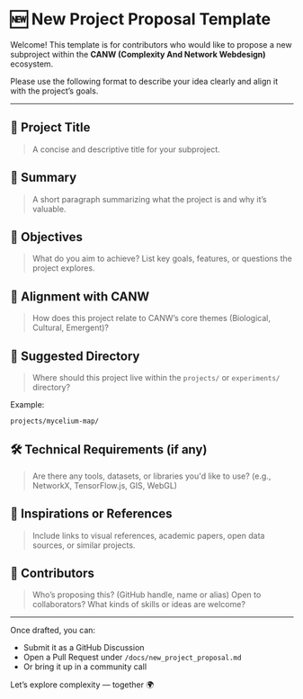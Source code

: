 # 🆕 New Project Proposal Template

Welcome! This template is for contributors who would like to propose a new subproject within the **CANW (Complexity And Network Webdesign)** ecosystem.

Please use the following format to describe your idea clearly and align it with the project’s goals.

---

## 📌 Project Title

> A concise and descriptive title for your subproject.

## 🌱 Summary

> A short paragraph summarizing what the project is and why it’s valuable.

## 🎯 Objectives

> What do you aim to achieve? List key goals, features, or questions the project explores.

## 🧩 Alignment with CANW

> How does this project relate to CANW’s core themes (Biological, Cultural, Emergent)?

## 📂 Suggested Directory

> Where should this project live within the `projects/` or `experiments/` directory?

Example:

```plaintext
projects/mycelium-map/
```

## 🛠️ Technical Requirements (if any)

> Are there any tools, datasets, or libraries you'd like to use? (e.g., NetworkX, TensorFlow.js, GIS, WebGL)

## 🔗 Inspirations or References

> Include links to visual references, academic papers, open data sources, or similar projects.

## 🤝 Contributors

> Who’s proposing this? (GitHub handle, name or alias)
> Open to collaborators? What kinds of skills or ideas are welcome?

---

Once drafted, you can:

- Submit it as a GitHub Discussion
- Open a Pull Request under `/docs/new_project_proposal.md`
- Or bring it up in a community call

Let’s explore complexity — together 🌍
